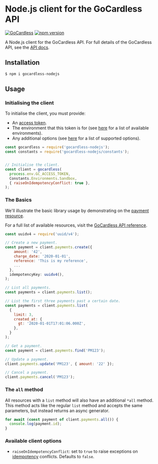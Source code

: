 # Node.js client for the GoCardless API

[![GoCardless](https://circleci.com/gh/gocardless/gocardless-nodejs.svg?style=svg)](https://github.com/gocardless/gocardless-nodejs/commits/master) [![npm version](https://badge.fury.io/js/gocardless-nodejs.svg)](https://badge.fury.io/js/gocardless-nodejs)

A Node.js client for the GoCardless API. For full details of the GoCardless API, see the [API docs](https://developer.gocardless.com/).

## Installation

```bash
$ npm i gocardless-nodejs
```

## Usage

### Initialising the client

To initialise the client, you must provide:

- An [access token](https://developer.gocardless.com/getting-started/api/making-your-first-request/#creating-an-access-token).
- The environment that this token is for (see [here](https://github.com/gocardless/gocardless-nodejs/blob/master/src/constants.ts) for a list of available environments).
- Any additional options (see [here](#available-client-options) for a list of supported options).

<!-- prettier-ignore -->
```js
const gocardless = require('gocardless-nodejs');
const constants = require('gocardless-nodejs/constants');


// Initialise the client.
const client = gocardless(
  process.env.GC_ACCESS_TOKEN,
  Constants.Environments.Sandbox,
  { raiseOnIdempotencyConflict: true },
);
```

### The Basics

We'll illustrate the basic library usage by demonstrating on the [payment resource](https://developer.gocardless.com/api-reference/#core-endpoints-payments).

For a full list of available resources, visit the [GoCardless API reference](https://developer.gocardless.com/api-reference/#core-endpoints).

<!-- prettier-ignore -->
```js
const uuidv4 = require('uuid/v4');

// Create a new payment.
const payment = client.payments.create({
    amount: '42',
    charge_date: '2020-01-01',
    reference: 'This is my reference',
    ...
  },
  idempotencyKey: uuidv4(),
);

// List all payments.
const payments = client.payments.list();

// List the first three payments past a certain date.
const payments = client.payments.list(
  {
    limit: 3,
    created_at: {
      gt: '2020-01-01T17:01:06.000Z',
    },
  }
);

// Get a payment.
const payment = client.payments.find('PM123');

// Update a payment.
client.payments.update('PM123', { amount: '22' });

// Cancel a payment.
client.payments.cancel('PM123');
```

### The `all` method

All resources with a `list` method will also have an additional `*all` method. This method acts like the regular `list` method and accepts the same parameters, but instead returns an async generator.

<!-- prettier-ignore -->
```js
for await (const payment of client.payments.all()) {
  console.log(payment.id);
}
```

### Available client options

- `raiseOnIdempotencyConflict`: set to `true` to raise exceptions on [idempotency](https://developer.gocardless.com/api-reference/#making-requests-idempotency-keys) conflicts. Defaults to `false`.
